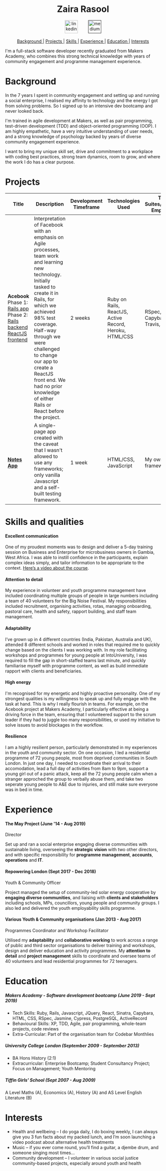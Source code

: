 <h1 align="center">Zaira Rasool</h1>
<p align="center">
<a href="https://www.linkedin.com/in/zaira-rasool-19593574/">
<img src="https://www.iconfinder.com/data/icons/free-social-icons/67/linkedin_circle_color-512.png" alt="linkedin" hspace="15" height="42" width="42"></a>
<a href="">
<img src="http://www.webmasto.com/wp-content/uploads/2017/08/Medium-App-Icon-2017.png" alt="medium" hspace="15" height="42" width="42"></a>

<div align="center">

[Background ](#Background) |
[Projects ](#projects) |
[Skills ](#skills) |
[Experience ](#experience) |
[Education ](#education) |
[Interests ](#interests)

</div>

I'm a full-stack software developer recently graduated from Makers Academy, who combines this strong technical knowledge with years of community engagement and programme management experience.

# Background

In the 7 years I spent in community engagement and setting up and running a social enterprise, I realised my affinity to technology and the energy I got from solving problems. So I signed up to an intensive dev bootcamp and never looked back.

I'm trained in agile development at Makers, as well as pair programming, test-driven development (TDD) and object-oriented programming (OOP). I am highly empathetic, have a very intuitive understanding of user needs, and a strong knowledge of psychology backed by years of diverse community engagement experience.

I want to bring my unique skill set, drive and commitment to a workplace with coding best practices, strong team dynamics, room to grow, and where the work I do has a clear purpose.

# Projects
| Title | Description | Development Timeframe | Technologies Used | Test Suites/CIs/CDs Employed |
|--|--|--|--|--|
| **Acebook** Phase 1: [Rails app](https://github.com/nateg101/acebook-by-WinkleFace) Phase 2: [Rails backend](https://github.com/nateg101/acebook-by-WinkleFace/tree/api-routes) [ReactJS frontend](https://github.com/robertamangiapane/acebook-react) | Interpretation of Facebook with an emphasis on Agile processes, team work and learning new technology. Initially tasked to create it in Rails, for which we achieved 98% test coverage. Half-way through we were challenged to change our app to create a ReactJS front end. We had no prior knowledge of either Rails or React before the project.  | 2 weeks |Ruby on Rails, ReactJS, Active Record, Heroku, HTML/CSS | RSpec, Capybara, Travis, Cypress  |
| **[Notes App](https://github.com/zraso/note-app)**| A single-page app created with the caveat that I wasn't allowed to use any frameworks; only vanilla Javascript and a self-built testing framework.  | 1 week |HTML/CSS, JavaScript | My own testing framework  |

# Skills and qualities

#### Excellent communication
One of my proudest moments was to design and deliver a 5-day training session on Business and Enterprise for microbusiness owners in Gambia, West Africa. I was able to instill confidence in the participants, explain complex ideas simply, and tailor information to be appropriate to the context. [Here’s a video about the course](https://youtu.be/k-88lQF222U).

#### Attention to detail
My experience in volunteer and youth programme management have included coordinating multiple groups of people in large numbers including a team of 40 volunteers for the Big Noise Festival. My responsibilities included recruitment, organising activities, rotas, managing onboarding, pastoral care, health and safety, rapport building, and staff team management. 

#### Adaptability
I’ve grown up in 4 different countries (India, Pakistan, Australia and UK), attended 8 different schools and worked in roles that required me to quickly change based on the clients I was working with. In my role facilitating workshops and programmes for young people at IntoUniversity, I was required to fill the gap in short-staffed teams last minute, and quickly familiarise myself with programme content, as well as build immediate rapport with clients and beneficiaries.

#### High energy
I'm recognised for my energetic and highly proactive personality. One of my strongest qualities is my willingness to speak up and fully engage with the task at hand. This is why I really flourish in teams. For example, on the Acebook project at Makers Academy, I particularly effective at being a driving force in the team, ensuring that I volunteered support to the scrum leader if they had to juggle too many responsibilities, or used my initiative to solve issues to avoid blockages in the workflow.

#### Resilience
I am a highly resilient person, particularly demonstrated in my experiences in the youth and community sector. On one occasion, I led a residential programme of 72 young people, most from deprived communities in South London. In just one day, I needed to coordinate their arrival to their accomodation, lead a full day of activities from 8am to 9pm, support a young girl out of a panic attack, keep all the 72 young people calm when a stranger approched the group to verbally abuse them, and take two seperate young people to A&E due to injuries, and still make sure everyone was in bed in time.


# Experience

#### The May Project (June '14 - Aug 2019)
Director

Set up and ran a social enterprise engaging diverse communities with sustainable living, overseeing the **strategic vision** with two other directors, and with specific responsibility for **programme management**, **accounts**, **operations** and **IT**.

#### Repowering London (Sept 2017 - Dec 2018)
Youth & Community Officer

Project managed the setup of community-led solar energy cooperative by **engaging diverse communities**, and liaising with **clients and stakeholders** including schools, MPs, councillors, young people and community groups. I also led and delivered the youth employability skills programme.

#### Various Youth & Community organisations (Jan 2013 - Aug 2017)
Programmes Coordinator and Workshop Facilitator

Utilised my **adaptability** and **collaborative working** to work across a range of public and third sector organisations to deliver training and workshops, design and deliver education and activity programmes. My **attention to detail** and **project management** skills to coordinate and oversee teams of 40 volunteers and lead residential programmes for 72 teenagers.

# Education

##### Makers Academy - Software development bootcamp (June 2019 - Sept 2019) 
* Tech Skills: Ruby, Rails, Javascript, JQuery, React, Sinatra, Capybara, HTML, CSS, RSpec, Jasmine, Cypress, PostgreSQL, ActiveRecord
* Behavioural Skills: XP, TDD, Agile, pair programming, whole-team projects, code reviews
* Extra-Curricular: Part of the organisation team for Codebar Monthlies

##### University College London (September 2009 - September 2013) 
* BA Hons History (2:1)
* Extracurricular: Enterprise Bootcamp; Student Consultancy Project; Focus on Management; Youth Mentoring

##### Tiffin Girls' School (Sept 2007 - Aug 2009) 
A Level Maths (A), Economics (A), History (A) and AS Level English Literature (B)

# Interests
* Health and wellbeing – I do yoga daily, I do boxing weekly, I can always give you 3 fun facts about my packed lunch, and I’m soon launching a video podcast about alternative health treatments
* Music – if you ever come round, you’ll find a guitar, a djembe drum, and someone singing most times…
* Community development – I volunteer in various social justice community-based projects, especially around youth and health
